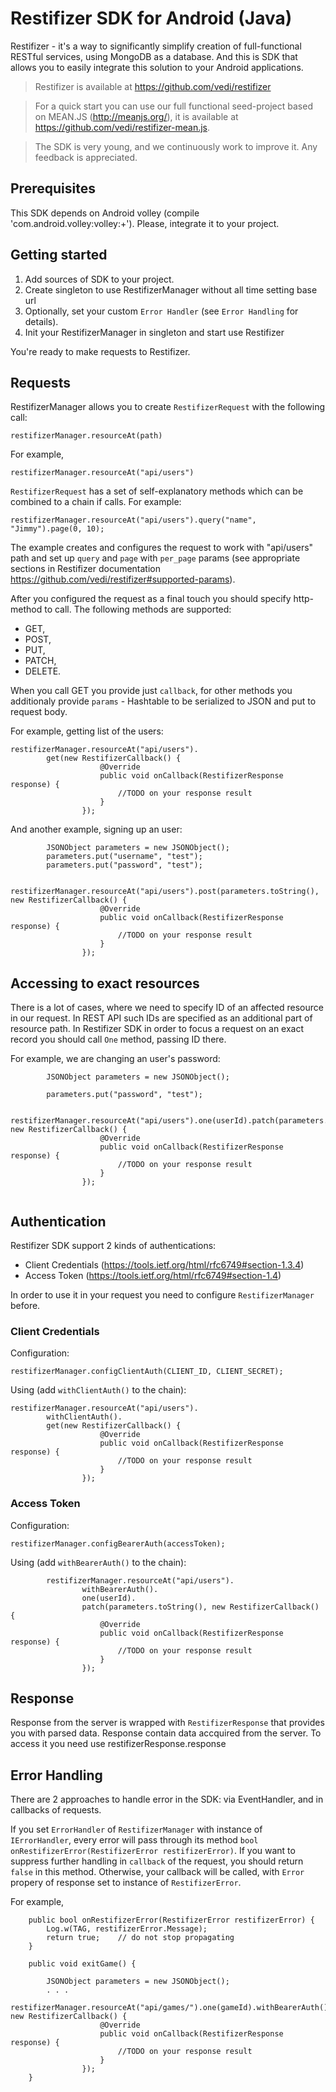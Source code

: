 ﻿Restifizer SDK for Android (Java)
==========

Restifizer - it's a way to significantly simplify creation of full-functional RESTful services, using MongoDB as a database.
And this is SDK that allows you to easily integrate this solution to your Android applications.
  
> Restifizer is available at https://github.com/vedi/restifizer

> For a quick start you can use our full functional seed-project based on MEAN.JS (http://meanjs.org/), it is available at https://github.com/vedi/restifizer-mean.js.

> The SDK is very young, and we continuously work to improve it. Any feedback is appreciated.

## Prerequisites

This SDK depends on Android volley (compile 'com.android.volley:volley:+'). Please, integrate it to your project.

## Getting started

1. Add sources of SDK to your project.
1. Create singleton to use RestifizerManager without all time setting base url
1. Optionally, set your custom `Error Handler` (see `Error Handling` for details).
1. Init your RestifizerManager in singleton and start use Restifizer

You're ready to make requests to Restifizer.

## Requests

RestifizerManager allows you to create `RestifizerRequest` with the following call:
 
```
restifizerManager.resourceAt(path)
```

For example,

```
restifizerManager.resourceAt("api/users")
```

`RestifizerRequest` has a set of self-explanatory methods which can be combined to a chain if calls. For example:

```
restifizerManager.resourceAt("api/users").query("name", "Jimmy").page(0, 10);
```

The example creates and configures the request to work with "api/users" path and set up `query` and `page` with `per_page`  params (see appropriate sections in Restifizer documentation https://github.com/vedi/restifizer#supported-params).

After you configured the request as a final touch you should specify http-method to call. The following methods are supported:
* GET,
* POST,
* PUT,
* PATCH,
* DELETE.

When you call GET you provide just `callback`, for other methods you additionaly provide `params` - 
Hashtable to be serialized to JSON and put to request body.

For example, getting list of the users:

```
restifizerManager.resourceAt("api/users").
        get(new RestifizerCallback() {
                    @Override
                    public void onCallback(RestifizerResponse response) {
                        //TODO on your response result
                    }
                });
```

And another example, signing up an user:

```
        JSONObject parameters = new JSONObject();
        parameters.put("username", "test");
        parameters.put("password", "test");

        restifizerManager.resourceAt("api/users").post(parameters.toString(), new RestifizerCallback() {
                    @Override
                    public void onCallback(RestifizerResponse response) {
                        //TODO on your response result
                    }
                });

```

## Accessing to exact resources

There is a lot of cases, where we need to specify ID of an affected resource in our request. 
In REST API such IDs are specified as an additional part of resource path. 
In Restifizer SDK in order to focus a request on an exact record you should call `One` method, passing ID there.
    
For example, we are changing an user's password:
```
        JSONObject parameters = new JSONObject();
      
        parameters.put("password", "test");

        restifizerManager.resourceAt("api/users").one(userId).patch(parameters.toString(), new RestifizerCallback() {
                    @Override
                    public void onCallback(RestifizerResponse response) {
                        //TODO on your response result
                    }
                });
        
```

## Authentication

Restifizer SDK support 2 kinds of authentications: 
* Client Credentials (https://tools.ietf.org/html/rfc6749#section-1.3.4)
* Access Token (https://tools.ietf.org/html/rfc6749#section-1.4)
 
In order to use it in your request you need to configure `RestifizerManager` before.

### Client Credentials

Configuration:

```
restifizerManager.configClientAuth(CLIENT_ID, CLIENT_SECRET);
```

Using (add `withClientAuth()` to the chain):

```
restifizerManager.resourceAt("api/users").
        withClientAuth().
        get(new RestifizerCallback() {
                    @Override
                    public void onCallback(RestifizerResponse response) {
                        //TODO on your response result
                    }
                });
```

### Access Token

Configuration:

```
restifizerManager.configBearerAuth(accessToken);
```

Using (add `withBearerAuth()` to the chain):

```
        restifizerManager.resourceAt("api/users").
                withBearerAuth().
                one(userId).
                patch(parameters.toString(), new RestifizerCallback() {
                    @Override
                    public void onCallback(RestifizerResponse response) {
                        //TODO on your response result
                    }
                });
```

## Response

Response from the server is wrapped with `RestifizerResponse` that provides you with parsed data. 
Response contain data accquired from the server. 
To access it you need use restifizerResponse.response
    
## Error Handling

There are 2 approaches to handle error in the SDK: via EventHandler, and in callbacks of requests.

If you set `ErrorHandler` of `RestifizerManager` with instance of `IErrorHandler`, every error will pass through its method
`bool onRestifizerError(RestifizerError restifizerError)`. 
If you want to suppress further handling in `callback` of the request, you should return `false` in this method.
Otherwise, your callback will be called, with `Error` propery of response set to instance of `RestifizerError`.
  
For example,

```
    public bool onRestifizerError(RestifizerError restifizerError) {
        Log.w(TAG, restifizerError.Message);
        return true;    // do not stop propagating
    }

    public void exitGame() {

        JSONObject parameters = new JSONObject();
        . . .
        restifizerManager.resourceAt("api/games/").one(gameId).withBearerAuth().patch(parameters, new RestifizerCallback() {
                    @Override
                    public void onCallback(RestifizerResponse response) {
                        //TODO on your response result
                    }
                });
    }
```


